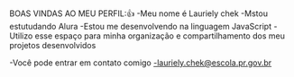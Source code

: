  BOAS VINDAS AO MEU PERFIL:👍
-Meu nome é Lauriely chek
-Mstou estutudando Alura 
-Estou me desenvolvendo na linguagem JavaScript
-Utilizo esse espaço para minha organização e compartilhamento dos meu projetos desenvolvidos

-Você pode entrar em contato comigo 
-lauriely.chek@escola.pr.gov.br

